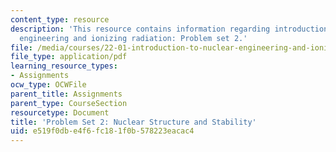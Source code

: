 ```yaml
---
content_type: resource
description: 'This resource contains information regarding introduction to nuclear
  engineering and ionizing radiation: Problem set 2.'
file: /media/courses/22-01-introduction-to-nuclear-engineering-and-ionizing-radiation-fall-2016/e519f0dbe4f6fc181f0b578223eacac4_MIT22_01F16_ProblemSet2.pdf
file_type: application/pdf
learning_resource_types:
- Assignments
ocw_type: OCWFile
parent_title: Assignments
parent_type: CourseSection
resourcetype: Document
title: 'Problem Set 2: Nuclear Structure and Stability'
uid: e519f0db-e4f6-fc18-1f0b-578223eacac4
---
```

